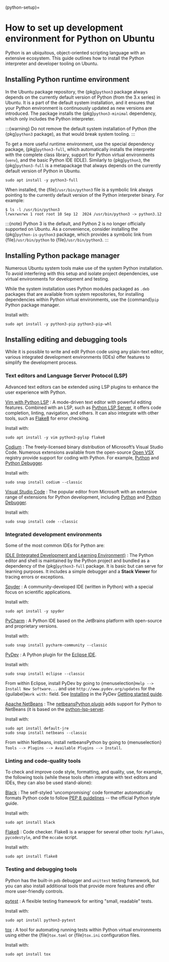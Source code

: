 (python-setup)=
# How to set up development environment for Python on Ubuntu

Python is an ubiquitous, object-oriented scripting language with an extensive ecosystem. This guide outlines how to install the Python interpreter and developer tooling on Ubuntu.


## Installing Python runtime environment

In the Ubuntu package repository, the {pkg}`python3` package always depends on the currently default version of Python (from the 3.x series) in Ubuntu. It is a part of the default system installation, and it ensures that your Python environment is continuously updated as new versions are introduced. The package installs the {pkg}`python3-minimal` dependency, which only includes the Python interpreter.

:::{warning}
Do not remove the default system installation of Python (the {pkg}`python3` package), as that would break system tooling.
:::

To get a more useful runtime environment, use the special dependency package, {pkg}`python3-full`, which automatically installs the interpreter with the complete class library, support for Python virtual environments (`venv`), and the basic Python IDE (IDLE). Similarly to {pkg}`python3`, the {pkg}`python3-full` is a metapackage that always depends on the currently default version of Python in Ubuntu.

```none
sudo apt install -y python3-full
```

When installed, the {file}`/usr/bin/python3` file is a symbolic link always pointing to the currently default version of the Python interpreter binary. For example:

```{prompt} text $ auto
$ ls -l /usr/bin/python3
lrwxrwxrwx 1 root root 10 Sep 12  2024 /usr/bin/python3 -> python3.12
```

:::{note}
Python 3 is the default, and Python 2 is no longer officially supported on Ubuntu. As a convenience, consider installing the {pkg}`python-is-python3` package, which provides a symbolic link from {file}`/usr/bin/python` to {file}`/usr/bin/python3`.
:::


## Installing Python package manager

Numerous Ubuntu system tools make use of the system Python installation. To avoid interfering with this setup and isolate project dependencies, use virtual environments for development and testing.

While the system installation uses Python modules packaged as `.deb` packages that are available from system repositories, for installing dependencies within Python virtual environments, use the {command}`pip` Python package manager.

Install with:

```none
sudo apt install -y python3-pip python3-pip-whl
```


## Installing editing and debugging tools

While it is possible to write and edit Python code using any plain-text editor, various integrated development environments (IDEs) offer features to simplify the development process.


### Text editors and Language Server Protocol (LSP)

Advanced text editors can be extended using LSP plugins to enhance the user experience with Python.

[Vim with Python LSP](https://www.vim.org/)
: A mode-driven text editor with powerful editing features. Combined with an LSP, such as [Python LSP Server](https://github.com/python-lsp/python-lsp-server), it offers code completion, linting, navigation, and others. It can also integrate with other tools, such as [Flake8](https://github.com/pycqa/flake8) for error checking.

  Install with:

  ```none
  sudo apt install -y vim python3-pylsp flake8
  ```

[Codium](https://vscodium.com/)
: The freely-licensed binary distribution of Microsoft’s Visual Studio Code. Numerous extensions available from the open-source [Open VSX](https://open-vsx.org/) registry provide support for coding with Python. For example, [Python](https://open-vsx.org/extension/ms-python/python) and [Python Debugger](https://open-vsx.org/extension/ms-python/debugpy).

  Install with:

  ```none
  sudo snap install codium --classic
  ```

[Visual Studio Code](https://code.visualstudio.com/)
: The popular editor from Microsoft with an extensive range of extensions for Python development, including [Python](https://marketplace.visualstudio.com/items?itemName=ms-python.python) and [Python Debugger](https://marketplace.visualstudio.com/items?itemName=ms-python.debugpy).

  Install with:

  ```none
  sudo snap install code --classic
  ```


### Integrated development environments

Some of the most common IDEs for Python are:

[IDLE (Integrated Development and Learning Environment)](https://docs.python.org/3/library/idle.html)
: The Python editor and shell is maintained by the Python project and bundled as a dependency of the {pkg}`python3-full` package. It is basic but can serve for learning purposes. It includes a simple debugger and a **Stack Viewer** for tracing errors or exceptions.

[Spyder](https://www.spyder-ide.org/)
: A community-developed IDE (written in Python) with a special focus on scientific applications.

  Install with:

  ```none
  sudo apt install -y spyder
  ```

[PyCharm](https://www.jetbrains.com/pycharm/)
: A Python IDE based on the JetBrains platform with open-source and proprietary versions.

  Install with:

  ```none
  sudo snap install pycharm-community --classic
  ```

[PyDev](https://www.pydev.org/)
: A Python plugin for the [Eclipse IDE](https://eclipseide.org/).

  Install with:

  ```none
  sudo snap install eclipse --classic
  ```

  From within Eclipse, install PyDev by going to {menuselection}`Help --> Install New Software...` and use `http://www.pydev.org/updates` for the {guilabel}`Work with:` field. See [Installing](https://www.pydev.org/manual_101_install.html) in the PyDev [Getting started guide](https://www.pydev.org/manual_101_root.html).

[Apache NetBeans](https://netbeans.apache.org/front/main/index.html)
: The [netbeansPython plugin](https://github.com/albilu/netbeansPython) adds support for Python to NetBeans (it is based on the [python-lsp-server](https://github.com/python-lsp/python-lsp-server).

  Install with:

  ```none
  sudo apt install default-jre
  sudo snap install netbeans --classic
  ```

  From within NetBeans, install netbeansPython by going to {menuselection}` Tools --> Plugins --> Available Plugins --> Install`.


### Linting and code-quality tools

To check and improve code style, formatting, and quality, use, for example, the following tools (while these tools often integrate with text editors and IDEs, they can also be used stand-alone):

[Black](https://github.com/psf/black)
: The self-styled 'uncompromising' code formatter automatically formats Python code to follow [PEP 8 guidelines](https://peps.python.org/pep-0008/) -- the official Python style guide.

  Install with:

  ```none
  sudo apt install black
  ```

[Flake8](https://flake8.pycqa.org/)
: Code checker. Flake8 is a wrapper for several other tools: `PyFlakes`, `pycodestyle`, and the `mccabe` script.

  Install with:

  ```none
  sudo apt install flake8
  ```


### Testing and debugging tools

Python has the built-in `pdb` debugger and `unittest` testing framework, but you can also install additional tools that provide more features and offer more user-friendly controls.

[pytest](https://pytest.org/)
: A flexible testing framework for writing "small, readable" tests.

  Install with:

  ```none
  sudo apt install python3-pytest
  ```

[tox](https://tox.wiki/)
: A tool for automating running tests within Python virtual environments using either the {file}`tox.toml` or {file}`tox.ini` configuration files.

  Install with:

  ```none
  sudo apt install tox
  ```
